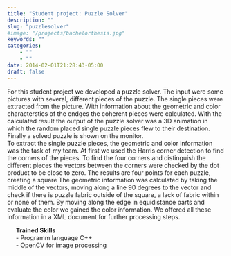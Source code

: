 ```yaml
---
title: "Student project: Puzzle Solver"
description: ""
slug: "puzzlesolver"
#image: "/projects/bachelorthesis.jpg"
keywords: ""
categories: 
    - ""
    - ""
date: 2014-02-01T21:28:43-05:00
draft: false
---
```

For this student project we developed a puzzle solver. 
The input were some pictures with several, different pieces of the puzzle. 
The single pieces were extracted from the picture. 
With information about the geometric and color characterstics of the endges the coherent pieces were calculated.
With the calculated result the output of the puzzle solver was a 3D animation in which the random placed single puzzle pieces flew to their destination.
Finally a solved puzzle is shown on the monitor.
<br> To extract the single puzzle pieces, the geometric and color information was the task of my team. 
At first we used the Harris corner detection to find the corners of the pieces.
To find the four corners and distinguish the different pieces the vectors between the corners were checked by the dot product to be close to zero. The results are four points for each puzzle, creating a square
The geometric information was calculated by taking the middle of the vectors, moving along a line 90 degrees to the vector and check if there is puzzle fabric outside of the square, a lack of fabric within or none of them.
By moving along the edge in equidistance parts and evaluate the color we gained the color information.
We offered all these information in a XML document for further processing steps.

<div style="text-indent:20px;"><b>Trained Skills</b></div>
<div style="text-indent:20px;">- Programm language C++</div>
<div style="text-indent:20px;">- OpenCV for image processing</div>

